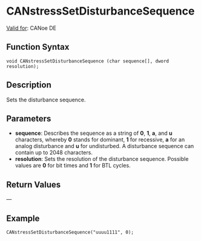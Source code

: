 # CANstressSetDisturbanceSequence

[Valid for](../../../Shared/FeatureAvailability.md): CANoe DE

## Function Syntax

```plaintext
void CANstressSetDisturbanceSequence (char sequence[], dword resolution);
```

## Description

Sets the disturbance sequence.

## Parameters

- **sequence**: Describes the sequence as a string of **0**, **1**, **a**, and **u** characters, whereby **0** stands for dominant, **1** for recessive, **a** for an analog disturbance and **u** for undisturbed. A disturbance sequence can contain up to 2048 characters.
- **resolution**: Sets the resolution of the disturbance sequence. Possible values are **0** for bit times and **1** for BTL cycles.

## Return Values

—

## Example

```plaintext
CANstressSetDisturbanceSequence("uuuu1111", 0);
```
